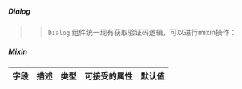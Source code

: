 ##### Dialog

> > `Dialog` 组件统一现有获取验证码逻辑，可以进行mixin操作：

##### Mixin
| 字段               | 描述       | 类型 | 可接受的属性 | 默认值 |
| -------------------- | ------------ | ------ | ------------ | ------ |
